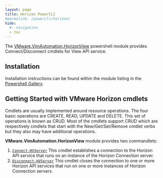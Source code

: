 ```yaml
---
layout: page
title: Horizon PowerCLI
#permalink: /powercli/horizon/
hide:
  #- navigation
  - toc
---
```

The [VMware.VimAutomation.HorizonView](https://www.powershellgallery.com/packages/VMware.VimAutomation.HorizonView/) powershell module provides Connect/Disconnect cmdlets for View API service.

## Installation

Installation instructions can be found within the module listing in the [Powershell Gallery](https://www.powershellgallery.com/).

## Getting Started with VMware Horizon cmdlets

Cmdlets are usually implemented around resource operations. The four basic operations are CREATE, READ, UPDATE and DELETE. This set of operations is known as CRUD. Most of the cmdlets support CRUD which are respectively cmdlets that start with the New/Get/Set/Remove cmdlet verbs but they also may have additional operations.

**VMware.VimAutomation.HorizonView** module provides two commandlets:

1. [`Connect-HVServer`](vmware.vimautomation.horizonview/commands/connect-hvserver/index.md)	This cmdlet establishes a connection to the Horizon API service that runs on an instance of the Horizon Connection server.
2. [`Disconnect-HVServer`](vmware.vimautomation.horizonview/commands/disconnect-hvserver/index.md)	This cmdlet closes the connection to one or more Horizon API services that run on one or more instances of Horizon Connection servers.
